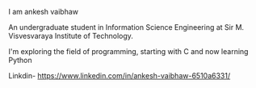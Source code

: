 I am ankesh vaibhaw

An undergraduate student in Information Science Engineering at Sir M. Visvesvaraya Institute of Technology.

I'm exploring the field of programming, starting with C and now learning Python

Linkdin- https://www.linkedin.com/in/ankesh-vaibhaw-6510a6331/
